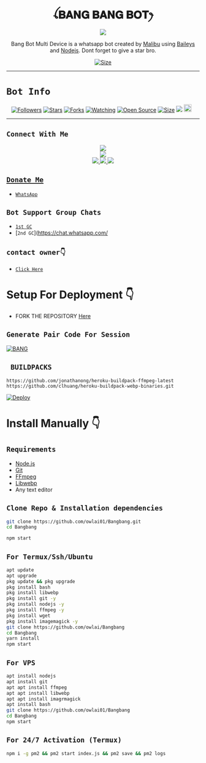  

<h1 align="center">ꪶ𝐁𝐀𝐍𝐆 𝐁𝐀𝐍𝐆 𝐁𝐎𝐓ꫂ<br></h1>
<p align="center">
<img src="https://telegra.ph/file/3e507118b1fbb793acba3.jpg" />
</p>

<p align="center">
Bang Bot Multi Device is a whatsapp bot created by <a href="https://github.com/owlai01" target="_blank">Malibu</a> using <a href="https://github.com/adiwajshing/Baileys" target="_blank">Baileys</a> and <a href="https://github.com/nodejs" target="_blank">Nodejs</a>. Dont forget to give a star bro.
</p>

<p align="center">
<a href="https://t.me/+cBmC5dzy78Y2YzA0"><img title="Size" src="https://img.shields.io/badge/Tutorial-Video-green"></a>
</p>

------

# ```Bot Info```
<p align="center">
<a href="https://github.com/owlai01/followers"><img title="Followers" src="https://img.shields.io/github/followers/owlai01?color=red&style=flat-square"></a>
<a href="https://github.com/owlai01/Bangbang/stargazers/"><img title="Stars" src="https://img.shields.io/github/stars/owlai01/Bangbang?color=blue&style=flat-square"></a>
<a href="https://github.com/owlai01/Bangbang/network/members"><img title="Forks" src="https://img.shields.io/github/forks/owlai/Bangbang?color=red&style=flat-square"></a>
<a href="https://github.com/owlai01/Bangbang/watchers"><img title="Watching" src="https://img.shields.io/github/watchers/owlai01/Bangbang?label=Watchers&color=blue&style=flat-square"></a>
<a href="https://github.com/owlai01/Bangbang"><img title="Open Source" src="https://img.shields.io/badge/Author-Malibu%20Bot%20Inc.-red?v=103"></a>
<a href="https://github.com/owlai01/Bangbang/"><img title="Size" src="https://img.shields.io/github/repo-size/owlai01/Bangbang?style=flat-square&color=green"></a>
<a href="https://hits.seeyoufarm.com"><img src="https://hits.seeyoufarm.com/api/count/incr/badge.svg?url=https%3A%2F%2Fgithub.com%2Fowlai01%2FBangbang&count_bg=%2379C83D&title_bg=%23555555&icon=probot.svg&icon_color=%2300FF6D&title=hits&edge_flat=false"/></a>
<a href="https://github.com/owlai01/Bangbang/graphs/commit-activity"><img height="20" src="https://img.shields.io/badge/Maintained%3F-yes-green.svg"></a>&nbsp;&nbsp;
</p>
<p align='center'>
    </p>

-------

## ```Connect With Me```
<p align="center">
<a href="https://chat.whatsapp.com/H3T9SI97DnOIgXc4VkuXSz"><img src="https://img.shields.io/badge/WhatsApp-ff0000?style=for-the-badge&logo=WhatsApp&logoColor=ff000000&link=https://chat.whatsapp.com/H3T9SI97DnOIgXc4VkuXSz" /><br>
<a href="https://chat.whatsapp.com/H3T9SI97DnOIgXc4VkuXSz"><img src="https://img.shields.io/badge/WhatsApp Channel-25D366?style=for-the-badge&logo=whatsapp&logoColor=white&link=https://chat.whatsapp.com/H3T9SI97DnOIgXc4VkuXSz" /><br>
<a href="https://t.me/theetechpalace"><img src="https://img.shields.io/badge/Telegram-00FFFF?style=for-the-badge&logo=telegram&logoColor=white" />
<a href="https://chat.whatsapp.com/H3T9SI97DnOIgXc4VkuXSz"><img src="https://img.shields.io/badge/WhatsApp Group-25D366?style=for-the-badge&logo=whatsapp&logoColor=white" />
<a href="https://www.instagram.com/_m.a.l.i.b.u__?igsh=MzNlNGNkZWQ4Mg=="><img src="https://img.shields.io/badge/Instagram-A020F0?style=for-the-badge&logo=instagram&logoColor=white" />
</p>

## ```Donate Me```

- [`WhatsApp`](wa.me/254712703241)


## ```Bot Support Group Chats```

- [`1st GC`](https://chat.whatsapp.com/H3T9SI97DnOIgXc4VkuXSz)
- [`2nd GC`](https://chat.whatsapp.com/

## `contact owner👇`
- [`Click Here`](wa.me/254712703241)


# Setup For Deployment 👇

- FORK THE REPOSITORY [Here](https://github.com/owlai01/Bangbang/fork)

## `Generate Pair Code For Session`
[![BANG](https://repl.it/badge/github/quiec/whatsasena)](https://replit.com/@vagaabond9/Bangbang)

## ` BUILDPACKS`

```
https://github.com/jonathanong/heroku-buildpack-ffmpeg-latest
https://github.com/clhuang/heroku-buildpack-webp-binaries.git
```

[![Deploy](https://www.herokucdn.com/deploy/button.svg)](https://heroku.com/deploy?template=https://github.com/owlai01/Bangbang/)

# Install Manually 👇
## `Requirements`
* [Node.js](https://nodejs.org/en/)
* [Git](https://git-scm.com/downloads)
* [FFmpeg](https://github.com/BtbN/FFmpeg-Builds/releases/download/autobuild-2020-12-08-13-03/ffmpeg-n4.3.1-26-gca55240b8c-win64-gpl-4.3.zip)
* [Libwebp](https://developers.google.com/speed/webp/download)
* Any text editor
## `Clone Repo & Installation dependencies`
```bash
git clone https://github.com/owlai01/Bangbang.git
cd Bangbang

npm start
```
## `For Termux/Ssh/Ubuntu`
```bash
apt update
apt upgrade
pkg update && pkg upgrade
pkg install bash
pkg install libwebp
pkg install git -y
pkg install nodejs -y 
pkg install ffmpeg -y 
pkg install wget
pkg install imagemagick -y
git clone https://github.com/owlai/Bangbang
cd Bangbang
yarn install
npm start
```
## `For VPS`
```bash
apt install nodejs 
apt install git 
apt apt install ffmpeg 
apt apt install libwebp 
apt apt install imagrmagick
apt install bash
git clone https://github.com/owlai01/Bangbang
cd Bangbang
npm start
```
## `For 24/7 Activation (Termux)`
```bash
npm i -g pm2 && pm2 start index.js && pm2 save && pm2 logs
```
